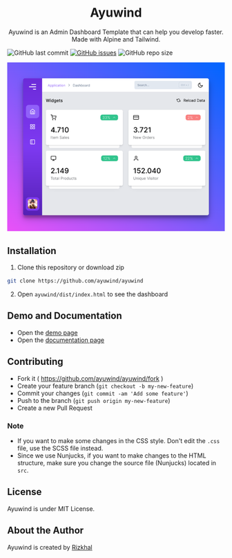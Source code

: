 <h1 align="center">Ayuwind</h1>
<p align="center">Ayuwind is an Admin Dashboard Template that can help you develop faster. Made with Alpine and Tailwind.</p>

<p align="center">

![GitHub last commit](https://img.shields.io/github/last-commit/ayuwind/ayuwind)
[![GitHub issues](https://img.shields.io/github/issues/ayuwind/ayuwind)](https://github.com/ayuwind/ayuwind/issues)
![GitHub repo size](https://img.shields.io/github/repo-size/ayuwind/ayuwind)

</p>

![Screenshot](./art/screenshot.png)

## Installation

1. Clone this repository or download zip

```bash
git clone https://github.com/ayuwind/ayuwind
```

2. Open `ayuwind/dist/index.html` to see the dashboard

## Demo and Documentation

- Open the [demo page](https://ayuwind.vercel.app)
- Open the [documentation page](https://ayuwind.vercel.app)

## Contributing

- Fork it ( https://github.com/ayuwind/ayuwind/fork )
- Create your feature branch (`git checkout -b my-new-feature`)
- Commit your changes (`git commit -am 'Add some feature'`)
- Push to the branch (`git push origin my-new-feature`)
- Create a new Pull Request

### Note

- If you want to make some changes in the CSS style. Don't edit the `.css` file, use the SCSS file instead.
- Since we use Nunjucks, if you want to make changes to the HTML structure, make sure you change the source file (Nunjucks) located in `src`.

## License

Ayuwind is under MIT License.

## About the Author

Ayuwind is created by <a href="https://rizkhal.me">Rizkhal</a>